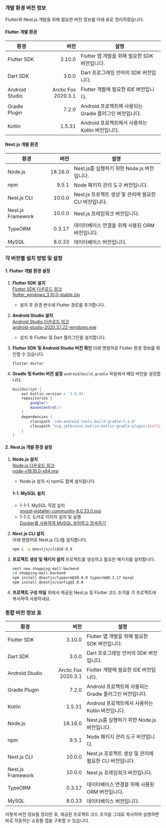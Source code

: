### 개발 환경 버전 정보
Flutter와 Nest.js 개발을 위해 필요한 버전 정보를 아래 표로 정리하였습니다.

#### Flutter 개발 환경
| **환경**             | **버전**            | **설명**                                             |
|----------------------|---------------------:|-----------------------------------------------------|
| Flutter SDK         | 3.10.0              | Flutter 앱 개발을 위해 필요한 SDK 버전입니다.         |
| Dart SDK            | 3.0.0               | Dart 프로그래밍 언어의 SDK 버전입니다.               |
| Android Studio      | Arctic Fox 2020.3.1 | Flutter 개발에 필요한 IDE 버전입니다.                |
| Gradle Plugin       | 7.2.0               | Android 프로젝트에 사용되는 Gradle 플러그인 버전입니다.|
| Kotlin              | 1.5.31              | Android 프로젝트에서 사용하는 Kotlin 버전입니다.      |

#### Nest.js 개발 환경
| **환경**             | **버전**            | **설명**                                             |
|----------------------|---------------------:|-----------------------------------------------------|
| Node.js             | 18.16.0             | Nest.js를 실행하기 위한 Node.js 버전입니다.            |
| npm                 | 9.5.1               | Node 패키지 관리 도구 버전입니다.                     |
| Nest.js CLI         | 10.0.0              | Nest.js 프로젝트 생성 및 관리에 필요한 CLI 버전입니다. |
| Nest.js Framework   | 10.0.0              | Nest.js 프레임워크 버전입니다.                        |
| TypeORM             | 0.3.17              | 데이터베이스 연결을 위해 사용된 ORM 버전입니다.        |
| MySQL               | 8.0.33              | 데이터베이스 버전입니다.                             |

### 각 버전별 설치 방법 및 설정

#### 1. Flutter 개발 환경 설정
1. **Flutter SDK 설치**  
   [Flutter SDK 다운로드 링크](https://docs.flutter.dev/get-started/install)  
   [flutter_windows_3.10.0-stable.zip](https://storage.googleapis.com/flutter_infra_release/releases/stable/windows/flutter_windows_3.10.0-stable.zip)
   - 설치 후 환경 변수에 Flutter 경로를 추가합니다.

3. **Android Studio 설치**  
   [Android Studio 다운로드 링크](https://developer.android.com/studio)  
   [android-studio-2020.3.1.22-windows.exe](https://redirector.gvt1.com/edgedl/android/studio/install/2020.3.1.22/android-studio-2020.3.1.22-windows.exe)
   - 설치 후 Flutter 및 Dart 플러그인을 설치합니다.

5. **Flutter SDK 및 Android Studio 버전 확인**
   아래 명령어로 Flutter 환경 정보를 확인할 수 있습니다.
   ```bash
   flutter doctor
   ```

6. **Gradle 및 Kotlin 버전 설정**
   `android/build.gradle` 파일에서 해당 버전을 설정합니다.
   ```gradle
   buildscript {
       ext.kotlin_version = '1.5.31'
       repositories {
           google()
           mavenCentral()
       }
       dependencies {
           classpath 'com.android.tools.build:gradle:7.2.0'
           classpath "org.jetbrains.kotlin:kotlin-gradle-plugin:$kotlin_version"
       }
   }
   ```

#### 2. Nest.js 개발 환경 설정
1. **Node.js 설치**  
   [Node.js 다운로드 링크](https://nodejs.org/dist/v18.16.0/)  
   [node-v18.16.0-x64.msi](https://nodejs.org/dist/v18.16.0/node-v18.16.0-x64.msi)
   - Node.js 설치 시 npm도 함께 설치됩니다.

   #### 1-1. **MySQL 설치**  
      - 1-1-1. MySQL 직접 설치  
         [mysql-installer-community-8.0.33.0.msi](https://downloads.mysql.com/archives/get/p/25/file/mysql-installer-community-8.0.33.0.msi)  
      - 1-1-2. 도커로 이미지 설치 및 실행  
         [Docker를 사용하여 MySQL 설치하고 접속하기](https://poiemaweb.com/docker-mysql)  

3. **Nest.js CLI 설치**  
   아래 명령어로 Nest.js CLI를 설치합니다.
   ```bash
   npm i -g @nestjs/cli@10.0.0
   ```

4. **프로젝트 생성 및 패키지 설치**
   프로젝트를 생성하고 필요한 패키지를 설치합니다.
   ```bash
   nest new shopping-mall-backend
   cd shopping-mall-backend
   npm install @nestjs/typeorm@10.0.0 typeorm@0.3.17 mysql
   npm install @nestjs/config@2.0.0
   ```

5. **프로젝트 구성 파일**
   위에서 제공된 Nest.js 및 Flutter 코드 조각을 각 프로젝트에 복사하여 사용하세요.

### 종합 버전 정보 표
| **환경**             | **버전**            | **설명**                                             |
|----------------------|---------------------:|-----------------------------------------------------|
| Flutter SDK         | 3.10.0              | Flutter 앱 개발을 위해 필요한 SDK 버전입니다.         |
| Dart SDK            | 3.0.0               | Dart 프로그래밍 언어의 SDK 버전입니다.               |
| Android Studio      | Arctic Fox 2020.3.1 | Flutter 개발에 필요한 IDE 버전입니다.                |
| Gradle Plugin       | 7.2.0               | Android 프로젝트에 사용되는 Gradle 플러그인 버전입니다.|
| Kotlin              | 1.5.31              | Android 프로젝트에서 사용하는 Kotlin 버전입니다.      |
| Node.js             | 18.16.0             | Nest.js를 실행하기 위한 Node.js 버전입니다.            |
| npm                 | 9.5.1               | Node 패키지 관리 도구 버전입니다.                     |
| Nest.js CLI         | 10.0.0              | Nest.js 프로젝트 생성 및 관리에 필요한 CLI 버전입니다. |
| Nest.js Framework   | 10.0.0              | Nest.js 프레임워크 버전입니다.                        |
| TypeORM             | 0.3.17              | 데이터베이스 연결을 위해 사용된 ORM 버전입니다.        |
| MySQL               | 8.0.33              | 데이터베이스 버전입니다.                             |

이렇게 버전 정보를 정리한 후, 제공된 프로젝트 코드 조각을 그대로 복사하여 실행하면 바로 작동하는 쇼핑몰 앱을 구축할 수 있습니다.
